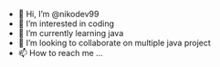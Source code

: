 - 👋 Hi, I’m @nikodev99
- 👀 I’m interested in coding
- 🌱 I’m currently learning java
- 💞️ I’m looking to collaborate on multiple java project
- 📫 How to reach me ...

<!---
nikodev99/nikodev99 is a ✨ special ✨ repository because its `README.md` (this file) appears on your GitHub profile.
You can click the Preview link to take a look at your changes.
--->
